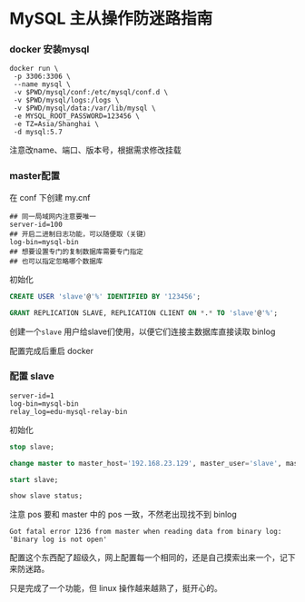 # MySQL 主从操作防迷路指南

### docker 安装mysql

```
docker run \
 -p 3306:3306 \
 --name mysql \
 -v $PWD/mysql/conf:/etc/mysql/conf.d \
 -v $PWD/mysql/logs:/logs \
 -v $PWD/mysql/data:/var/lib/mysql \
 -e MYSQL_ROOT_PASSWORD=123456 \
 -e TZ=Asia/Shanghai \
 -d mysql:5.7
```

注意改name、端口、版本号，根据需求修改挂载

### master配置

在 conf 下创建 my.cnf

```
## 同一局域网内注意要唯一
server-id=100  
## 开启二进制日志功能，可以随便取（关键）
log-bin=mysql-bin
## 想要设置专门的复制数据库需要专门指定
## 也可以指定忽略哪个数据库
```

初始化

```sql
CREATE USER 'slave'@'%' IDENTIFIED BY '123456';

GRANT REPLICATION SLAVE, REPLICATION CLIENT ON *.* TO 'slave'@'%';
```

创建一个`slave` 用户给slave们使用，以便它们连接主数据库直接读取 binlog

配置完成后重启 docker

### 配置 slave

```
server-id=1
log-bin=mysql-bin
relay_log=edu-mysql-relay-bin

```

初始化

```sql
stop slave;

change master to master_host='192.168.23.129', master_user='slave', master_password='123456', master_port=3306, master_log_file='mysql-bin.000001', master_log_pos= 2830, master_connect_retry=30;

start slave;

show slave status;
```

注意 pos 要和 master 中的 pos 一致，不然老出现找不到 binlog

`Got fatal error 1236 from master when reading data from binary log: 'Binary log is not open'`

配置这个东西配了超级久，网上配置每一个相同的，还是自己摸索出来一个，记下来防迷路。

只是完成了一个功能，但 linux 操作越来越熟了，挺开心的。